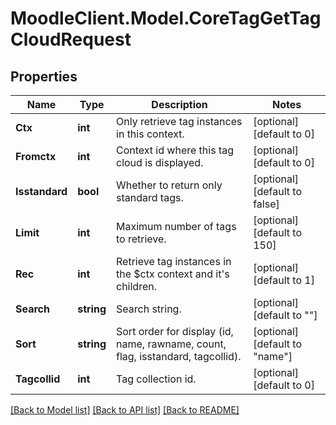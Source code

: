 # MoodleClient.Model.CoreTagGetTagCloudRequest

## Properties

Name | Type | Description | Notes
------------ | ------------- | ------------- | -------------
**Ctx** | **int** | Only retrieve tag instances in this context. | [optional] [default to 0]
**Fromctx** | **int** | Context id where this tag cloud is displayed. | [optional] [default to 0]
**Isstandard** | **bool** | Whether to return only standard tags. | [optional] [default to false]
**Limit** | **int** | Maximum number of tags to retrieve. | [optional] [default to 150]
**Rec** | **int** | Retrieve tag instances in the $ctx context and it&#39;s children. | [optional] [default to 1]
**Search** | **string** | Search string. | [optional] [default to ""]
**Sort** | **string** | Sort order for display                     (id, name, rawname, count, flag, isstandard, tagcollid). | [optional] [default to "name"]
**Tagcollid** | **int** | Tag collection id. | [optional] [default to 0]

[[Back to Model list]](../README.md#documentation-for-models) [[Back to API list]](../README.md#documentation-for-api-endpoints) [[Back to README]](../README.md)

